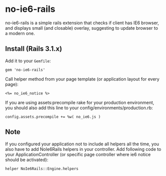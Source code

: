 no-ie6-rails
=

no-ie6-rails is a simple rails extension that checks if client has IE6 browser, and displays small (and closable) overlay, suggesting to update browser to a modern one.


Install (Rails 3.1.x)
-

Add it to your `Gemfile`:

    gem 'no-ie6-rails'

Call helper method from your page template (or application layout for every page):

    <%= no_ie6_notice %>

If you are using assets:precompile rake for your production environment, you should also add this line to your config/environments/production.rb:

    config.assets.precompile += %w( no_ie6.js )

Note
-

If you configured your application not to include all helpers all the time, you also have to add NoIe6Rails helpers in your controller. Add following code to your ApplicationController (or specific page controller where ie6 notice should be activated):


    helper NoIe6Rails::Engine.helpers

